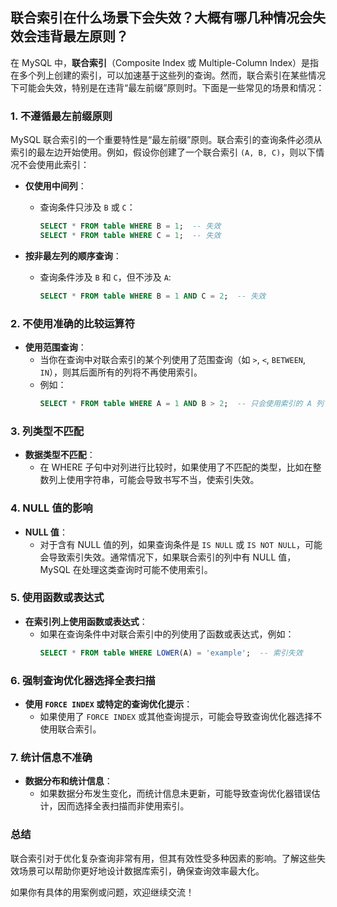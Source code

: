 ## 联合索引在什么场景下会失效？大概有哪几种情况会失效会违背最左原则？

在 MySQL 中，**联合索引**（Composite Index 或 Multiple-Column Index）是指在多个列上创建的索引，可以加速基于这些列的查询。然而，联合索引在某些情况下可能会失效，特别是在违背“最左前缀”原则时。下面是一些常见的场景和情况：

### 1. 不遵循最左前缀原则

MySQL 联合索引的一个重要特性是“最左前缀”原则。联合索引的查询条件必须从索引的最左边开始使用。例如，假设你创建了一个联合索引 `(A, B, C)`，则以下情况不会使用此索引：

- **仅使用中间列**：
    - 查询条件只涉及 `B` 或 `C`：
      ```sql
      SELECT * FROM table WHERE B = 1;  -- 失效
      SELECT * FROM table WHERE C = 1;  -- 失效
      ```

- **按非最左列的顺序查询**：
    - 查询条件涉及 `B` 和 `C`，但不涉及 `A`:
      ```sql
      SELECT * FROM table WHERE B = 1 AND C = 2;  -- 失效
      ```

### 2. 不使用准确的比较运算符

- **使用范围查询**：
    - 当你在查询中对联合索引的某个列使用了范围查询（如 `>`, `<`, `BETWEEN`, `IN`），则其后面所有的列将不再使用索引。
    - 例如：
      ```sql
      SELECT * FROM table WHERE A = 1 AND B > 2;  -- 只会使用索引的 A 列
      ```

### 3. 列类型不匹配

- **数据类型不匹配**：
    - 在 WHERE 子句中对列进行比较时，如果使用了不匹配的类型，比如在整数列上使用字符串，可能会导致书写不当，使索引失效。

### 4. NULL 值的影响

- **NULL 值**：
    - 对于含有 NULL 值的列，如果查询条件是 `IS NULL` 或 `IS NOT NULL`，可能会导致索引失效。通常情况下，如果联合索引的列中有 NULL 值，MySQL 在处理这类查询时可能不使用索引。

### 5. 使用函数或表达式

- **在索引列上使用函数或表达式**：
    - 如果在查询条件中对联合索引中的列使用了函数或表达式，例如：
      ```sql
      SELECT * FROM table WHERE LOWER(A) = 'example';  -- 索引失效
      ```

### 6. 强制查询优化器选择全表扫描

- **使用 `FORCE INDEX` 或特定的查询优化提示**：
    - 如果使用了 `FORCE INDEX` 或其他查询提示，可能会导致查询优化器选择不使用联合索引。

### 7. 统计信息不准确

- **数据分布和统计信息**：
    - 如果数据分布发生变化，而统计信息未更新，可能导致查询优化器错误估计，因而选择全表扫描而非使用索引。

### 总结

联合索引对于优化复杂查询非常有用，但其有效性受多种因素的影响。了解这些失效场景可以帮助你更好地设计数据库索引，确保查询效率最大化。

如果你有具体的用案例或问题，欢迎继续交流！